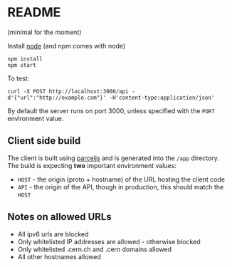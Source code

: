 # README

(minimal for the moment)

Install [node](https://nodejs.com) (and npm comes with node)

```
npm install
npm start
```

To test:

```
curl -X POST http://localhost:3000/api -d'{"url":"http://example.com"}' -H'content-type:application/json'
```

By default the server runs on port 3000, unless specified with the `PORT` environment value.

## Client side build

The client is built using [parceljs](https://parceljs.org) and is generated into the `/app` directory. The build is expecting **two** important environment values:

- `HOST` - the origin (proto + hostname) of the URL hosting the client code
- `API` - the origin of the API, though in production, this should match the `HOST`

## Notes on allowed URLs

- All ipv6 urls are blocked
- Only whitelisted IP addresses are allowed - otherwise blocked
- Only whitelisted .cern.ch and .cern domains allowed
- All other hostnames allowed
